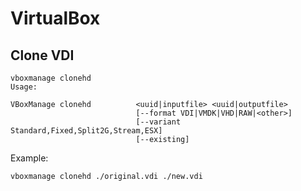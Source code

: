 VirtualBox
==========

Clone VDI
---------

    vboxmanage clonehd                                                              
    Usage:

    VBoxManage clonehd          <uuid|inputfile> <uuid|outputfile>
                                [--format VDI|VMDK|VHD|RAW|<other>]
                                [--variant Standard,Fixed,Split2G,Stream,ESX]
                                [--existing]


Example:

    vboxmanage clonehd ./original.vdi ./new.vdi

